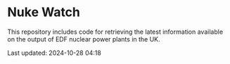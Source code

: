 # Nuke Watch

This repository includes code for retrieving the latest information available on the output of EDF nuclear power plants in the UK.

Last updated: 2024-10-28 04:18